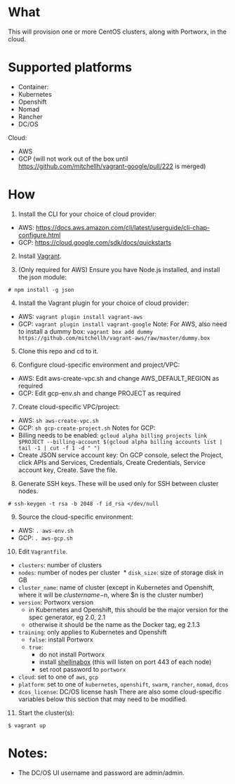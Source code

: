 # What

This will provision one or more CentOS clusters, along with Portworx, in the cloud.

# Supported platforms
 * Container:
 * Kubernetes
 * Openshift
 * Nomad
 * Rancher
 * DC/OS

Cloud:
 * AWS
 * GCP (will not work out of the box until https://github.com/mitchellh/vagrant-google/pull/222 is merged)

# How

1. Install the CLI for your choice of cloud provider:
 * AWS: https://docs.aws.amazon.com/cli/latest/userguide/cli-chap-configure.html
 * GCP: https://cloud.google.com/sdk/docs/quickstarts

2. Install [Vagrant](https://www.vagrantup.com/downloads.html).

3. (Only required for AWS) Ensure you have Node.js installed, and install the json module:
```
# npm install -g json
```

4. Install the Vagrant plugin for your choice of cloud provider:
 * AWS: `vagrant plugin install vagrant-aws`
 * GCP: `vagrant plugin install vagrant-google`
Note: For AWS, also need to install a dummy box: `vagrant box add dummy https://github.com/mitchellh/vagrant-aws/raw/master/dummy.box`

5. Clone this repo and cd to it.

6. Configure cloud-specific environment and project/VPC:
 * AWS: Edit aws-create-vpc.sh and change AWS_DEFAULT_REGION as required
 * GCP: Edit gcp-env.sh and change PROJECT as required

7. Create cloud-specific VPC/project:
 * AWS: `sh aws-create-vpc.sh`
 * GCP: `sh gcp-create-project.sh`
Notes for GCP:
 * Billing needs to be enabled: `gcloud alpha billing projects link $PROJECT --billing-account $(gcloud alpha billing accounts list | tail -1 | cut -f 1 -d " ")`
 * Create JSON service account key: On GCP console, select the Project, click APIs and Services, Credentials, Create Credentials, Service account key, Create. Save the file.

8. Generate SSH keys. These will be used only for SSH between cluster nodes.
```
# ssh-keygen -t rsa -b 2048 -f id_rsa </dev/null
```

9. Source the cloud-specific environment:
 * AWS: `. aws-env.sh`
 * GCP: `. aws-gcp.sh`

10. Edit `Vagrantfile`.
 * `clusters`: number of clusters
 * `nodes`: number of nodes per cluster
 * `disk_size`: size of storage disk in GB
 * `cluster_name`: name of cluster (except in Kubernetes and Openshift, where it will be $clustername-$n, where $n is the cluster number)
 * `version`: Portworx version
   * in Kubernetes and Openshift, this should be the major version for the spec generator, eg 2.0, 2.1
   * otherwise it should be the name as the Docker tag, eg 2.1.3
 * `training`: only applies to Kubernetes and Openshift
   * `false`: install Portworx
   * `true`:
     * do not install Portworx
     * install [shellinabox](https://github.com/shellinabox/shellinabox) (this will listen on port 443 of each node)
     * set root password to `portworx`
 * `cloud`: set to one of `aws`, `gcp`
 * `platform`: set to one of `kubernetes`, `openshift`, `swarm`, `rancher`, `nomad`, `dcos`
 * `dcos_license`: DC/OS license hash
There are also some cloud-specific variables below this section that may need to be modified.

11. Start the cluster(s):
```
$ vagrant up
```

# Notes:
 * The DC/OS UI username and password are admin/admin.
